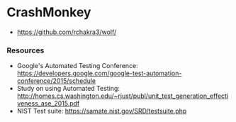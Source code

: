 # CrashMonkey

* https://github.com/rchakra3/wolf/

### Resources

* Google's Automated Testing Conference: https://developers.google.com/google-test-automation-conference/2015/schedule
* Study on using Automated Testing: http://homes.cs.washington.edu/~rjust/publ/unit_test_generation_effectiveness_ase_2015.pdf
* NIST Test suite: https://samate.nist.gov/SRD/testsuite.php
